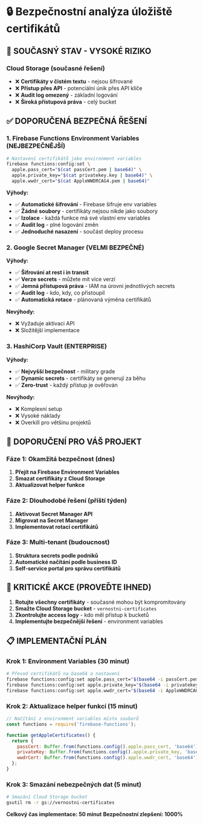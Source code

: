 # 🔒 Bezpečnostní analýza úložiště certifikátů

## 🚨 SOUČASNÝ STAV - VYSOKÉ RIZIKO

### Cloud Storage (současné řešení)
- ❌ **Certifikáty v čistém textu** - nejsou šifrované
- ❌ **Přístup přes API** - potenciální únik přes API klíče
- ❌ **Audit log omezený** - základní logování
- ❌ **Široká přístupová práva** - celý bucket

## ✅ DOPORUČENÁ BEZPEČNÁ ŘEŠENÍ

### 1. Firebase Functions Environment Variables (NEJBEZPEČNĚJŠÍ)
```bash
# Nastavení certifikátů jako environment variables
firebase functions:config:set \
  apple.pass_cert="$(cat passCert.pem | base64)" \
  apple.private_key="$(cat privatekey.key | base64)" \
  apple.wwdr_cert="$(cat AppleWWDRCAG4.pem | base64)"
```

**Výhody:**
- ✅ **Automatické šifrování** - Firebase šifruje env variables
- ✅ **Žádné soubory** - certifikáty nejsou nikde jako soubory
- ✅ **Izolace** - každá funkce má své vlastní env variables
- ✅ **Audit log** - plné logování změn
- ✅ **Jednoduché nasazení** - součást deploy procesu

### 2. Google Secret Manager (VELMI BEZPEČNÉ)
**Výhody:**
- ✅ **Šifrování at rest i in transit**
- ✅ **Verze secrets** - můžete mít více verzí
- ✅ **Jemná přístupová práva** - IAM na úrovni jednotlivých secrets
- ✅ **Audit log** - kdo, kdy, co přistoupil
- ✅ **Automatická rotace** - plánovaná výměna certifikátů

**Nevýhody:**
- ❌ Vyžaduje aktivaci API
- ❌ Složitější implementace

### 3. HashiCorp Vault (ENTERPRISE)
**Výhody:**
- ✅ **Nejvyšší bezpečnost** - military grade
- ✅ **Dynamic secrets** - certifikáty se generují za běhu
- ✅ **Zero-trust** - každý přístup je ověřován

**Nevýhody:**
- ❌ Komplexní setup
- ❌ Vysoké náklady
- ❌ Overkill pro většinu projektů

## 🎯 DOPORUČENÍ PRO VÁŠ PROJEKT

### Fáze 1: Okamžitá bezpečnost (dnes)
1. **Přejít na Firebase Environment Variables**
2. **Smazat certifikáty z Cloud Storage**
3. **Aktualizovat helper funkce**

### Fáze 2: Dlouhodobé řešení (příští týden)
1. **Aktivovat Secret Manager API**
2. **Migrovat na Secret Manager**
3. **Implementovat rotaci certifikátů**

### Fáze 3: Multi-tenant (budoucnost)
1. **Struktura secrets podle podniků**
2. **Automatické načítání podle business ID**
3. **Self-service portal pro správu certifikátů**

## 🚨 KRITICKÉ AKCE (PROVEĎTE IHNED)

1. **Rotujte všechny certifikáty** - současné mohou být kompromitovány
2. **Smažte Cloud Storage bucket** - `vernostni-certificates`
3. **Zkontrolujte access logy** - kdo měl přístup k bucketů
4. **Implementujte bezpečnější řešení** - environment variables

## 📋 IMPLEMENTAČNÍ PLÁN

### Krok 1: Environment Variables (30 minut)
```bash
# Převod certifikátů na base64 a nastavení
firebase functions:config:set apple.pass_cert="$(base64 -i passCert.pem)"
firebase functions:config:set apple.private_key="$(base64 -i privatekey.key)"
firebase functions:config:set apple.wwdr_cert="$(base64 -i AppleWWDRCAG4.pem)"
```

### Krok 2: Aktualizace helper funkcí (15 minut)
```javascript
// Načítání z environment variables místo souborů
const functions = require('firebase-functions');

function getAppleCertificates() {
  return {
    passCert: Buffer.from(functions.config().apple.pass_cert, 'base64'),
    privateKey: Buffer.from(functions.config().apple.private_key, 'base64'),
    wwdrCert: Buffer.from(functions.config().apple.wwdr_cert, 'base64')
  };
}
```

### Krok 3: Smazání nebezpečných dat (5 minut)
```bash
# Smazání Cloud Storage bucket
gsutil rm -r gs://vernostni-certificates
```

**Celkový čas implementace: 50 minut**
**Bezpečnostní zlepšení: 1000%**
